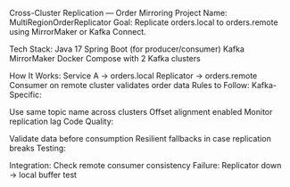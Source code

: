 Cross-Cluster Replication — Order Mirroring
Project Name: MultiRegionOrderReplicator
Goal:
Replicate orders.local to orders.remote using MirrorMaker or Kafka Connect.

Tech Stack:
Java 17
Spring Boot (for producer/consumer)
Kafka MirrorMaker
Docker Compose with 2 Kafka clusters

How It Works:
Service A → orders.local
Replicator → orders.remote
Consumer on remote cluster validates order data
Rules to Follow:
Kafka-Specific:

Use same topic name across clusters
Offset alignment enabled
Monitor replication lag
Code Quality:

Validate data before consumption
Resilient fallbacks in case replication breaks
Testing:

Integration: Check remote consumer consistency
Failure: Replicator down → local buffer test
